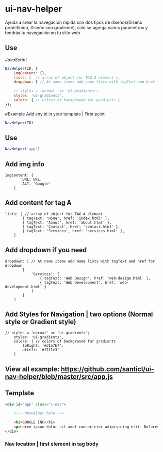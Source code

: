 # ui-nav-helper
Ayuda a crear la navegación rápida con dos tipos de diseños(Diseño predefinido, Diseño con gradiente), solo se agrega varios parámetros y tendrás tu navegación en tu sitio web
## Use

_JavaScript_

```javascript
NavHelper(ID, {
    imgContent: {},
    lists: [  // array of object for TAG A element ],
    dropdown: [ // At name items add name lists with tagText and href for dropdown ],
    
    // styles = 'normal' or 'ui-gradients';
    styles: 'ui-gradients',
    colors: { // colors of background for gradients }
});
```

#Example
Add any id in your template | First point
```javascript
NavHelper(ID) 
```

## Use
```javascript
NavHelper('app')
```

## Add img info

```object
imgContent: {
        URL: URL,
        ALT: 'Google'
    }
```

## Add content for tag A

```array
lists: [ // array of object for TAG A element
        { tagText: 'Home', href: 'index.html' },
        { tagText: 'About', href: 'about.html' },
        { tagText: 'Contact', href: 'contact.html' },
        { tagText: 'Services', href: 'services.html' },
    ]
```

## Add dropdown if you need

```array
dropdown: [ // At name items add name lists with tagText and href for dropdown
        {
            'Services': [
                { tagText: 'Web Design', href: 'web-design.html' },
                { tagText: 'Web Development', href: 'web-development.html' }
            ]
        }
    ]
```
## Add Styles for Navigation | two options (Normal style or Gradient style)

```object
// styles = 'normal' or 'ui-gradients';
    styles: 'ui-gradients',
    colors: { // colors of background for gradients
        toRight: '#d1b7b7',
        atLeft: '#f7f1e3'
    }
```

## View all example: https://github.com/santicl/ui-nav-helper/blob/master/src/app.js

## Template

```html
<div id="app" class="c-nav">
    
    <!-- NavHelper here -->
    
    <h1>GOOGLE INC</h1>
    <p>Lorem ipsum dolor sit amet consectetur adipisicing elit. Dolores exercitationem ut dolor rerum, soluta neque? Neque eum quibusdam consectetur veritatis quas debitis quam nostrum numquam quod reprehenderit earum, accusantium mollitia?</p>
</div>
```
### Nav location | first element in tag body
